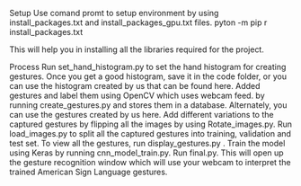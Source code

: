 Setup
Use comand promt to setup environment by using install_packages.txt and install_packages_gpu.txt files.
pyton -m pip r install_packages.txt

This will help you in installing all the libraries required for the project.

Process
Run set_hand_histogram.py to set the hand histogram for creating gestures.
Once you get a good histogram, save it in the code folder, or you can use the histogram created by us that can be found here.
Added gestures and label them using OpenCV which uses webcam feed. by running create_gestures.py and stores them in a database. Alternately, you can use the gestures created by us here.
Add different variations to the captured gestures by flipping all the images by using Rotate_images.py.
Run load_images.py to split all the captured gestures into training, validation and test set.
To view all the gestures, run display_gestures.py .
Train the model using Keras by running cnn_model_train.py.
Run final.py. This will open up the gesture recognition window which will use your webcam to interpret the trained American Sign Language gestures.
